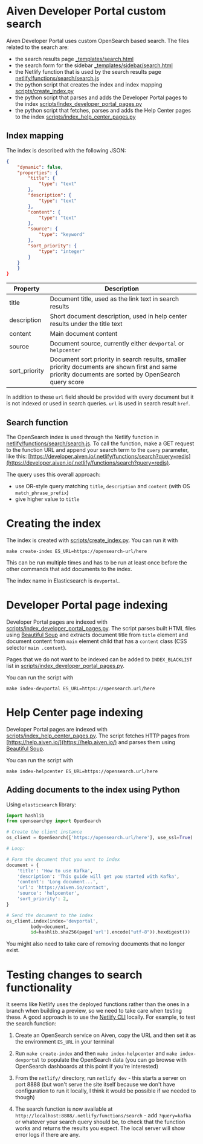 # Aiven Developer Portal custom search

Aiven Developer Portal uses custom OpenSearch based search. The files related to the search are:

- the search results page [\_templates/search.html](_templates/search.html)
- the search form for the sidebar [\_templates/sidebar/search.html](_templates/sidebar/search.html)
- the Netlify function that is used by the search results page [netlify/functions/search/search.js](netlify/functions/search/search.js)
- the python script that creates the index and index mapping [scripts/create_index.py](scripts/create_index.py)
- the python script that parses and adds the Developer Portal pages to the index [scripts/index_developer_portal_pages.py](scripts/index_developer_portal_pages.py)
- the python script that fetches, parses and adds the Help Center pages to the index [scripts/index_help_center_pages.py](scripts/index_help_center_pages.py)

## Index mapping

The index is described with the following JSON:

```json
{
    "dynamic": false,
    "properties": {
        "title": {
            "type": "text"
        },
        "description": {
            "type": "text"
        },
        "content": {
            "type": "text"
        },
        "source": {
            "type": "keyword"
        },
        "sort_priority": {
            "type": "integer"
        }
    }
    }
}
```

| Property      | Description                                                                                                                                              |
| ------------- | -------------------------------------------------------------------------------------------------------------------------------------------------------- |
| title         | Document title, used as the link text in search results                                                                                                  |
| description   | Short document description, used in help center results under the title text                                                                             |
| content       | Main document content                                                                                                                                    |
| source        | Document source, currently either `devportal` or `helpcenter`                                                                                            |
| sort_priority | Document sort priority in search results, smaller priority documents are shown first and same priority documents are sorted by OpenSearch query score |

In addition to these `url` field should be provided with every document but it is not indexed or used in search queries. `url` is used in search result `href`.

## Search function

The OpenSearch index is used through the Netlify function in [netlify/functions/search/search.js](netlify/functions/search/search.js). To call the function, make a GET request to the function URL and append your search term to the `query` parameter, like this: [https://developer.aiven.io/.netlify/functions/search?query=redis](https://developer.aiven.io/.netlify/functions/search?query=redis).

The query uses this overall approach:

- use OR-style query matching `title`, `description` and `content` (with OS `match_phrase_prefix`)
- give higher value to `title`


# Creating the index

The index is created with [scripts/create_index.py](scripts/create_index.py). You can run it with

```
make create-index ES_URL=https://opensearch-url/here
```

This can be run multiple times and has to be run at least once before the other commands that add documents to the index.

The index name in Elasticsearch is `devportal`.

# Developer Portal page indexing

Developer Portal pages are indexed with [scripts/index_developer_portal_pages.py](scripts/index_developer_portal_pages.py).
The script parses built HTML files using [Beautiful Soup](https://www.crummy.com/software/BeautifulSoup/bs4/doc/)
and extracts document title from `title` element and document content from `main` element child that has a `content` class (CSS selector `main .content`).

Pages that we do not want to be indexed can be added to `INDEX_BLACKLIST` list in [scripts/index_developer_portal_pages.py](scripts/index_developer_portal_pages.py).

You can run the script with

```
make index-devportal ES_URL=https://opensearch.url/here
```

# Help Center page indexing

Developer Portal pages are indexed with [scripts/index_help_center_pages.py](scripts/index_help_center_pages.py).
The script fetches HTTP pages from [https://help.aiven.io/](https://help.aiven.io/) and parses them using [Beautiful Soup](https://www.crummy.com/software/BeautifulSoup/bs4/doc/).

You can run the script with

```
make index-helpcenter ES_URL=https://opensearch.url/here
```

## Adding documents to the index using Python

Using `elasticsearch` library:

```python
import hashlib
from opensearchpy import OpenSearch

# Create the client instance
os_client = OpenSearch(['https://opensearch.url/here'], use_ssl=True)

# Loop:

# Form the document that you want to index
document = {
    'title': 'How to use Kafka',
    'description': 'This guide will get you started with Kafka',
    'content': 'Long document...',
    'url': 'https://aiven.io/contact',
    'source': 'helpcenter',
    'sort_priority': 2,
}

# Send the document to the index
os_client.index(index='devportal',
         body=document,
         id=hashlib.sha256(page['url'].encode("utf-8")).hexdigest())
```

You might also need to take care of removing documents that no longer exist.


# Testing changes to search functionality

It seems like Netlify uses the deployed functions rather than the ones in a branch when building a preview, so we need to take care when testing these. A good approach is to use the [Netlify CLI](https://www.netlify.com/products/cli/) locally. For example, to test the search function:

1. Create an OpenSearch service on Aiven, copy the URL and then set it as the environment `ES_URL` in your terminal

2. Run `make create-index` and then `make index-helpcenter` and `make index-devportal` to populate the OpenSearch data (you can go browse with OpenSearch dashboards at this point if you're interested)

3. From the `netlify/` directory, run `netlify dev` - this starts a server on port 8888 (but won't serve the site itself because we don't have configuration to run it locally, I think it would be possible if we needed to though)

4. The search function is now available at `http://localhost:8888/.netlify/functions/search` - add `?query=kafka` or whatever your search query should be, to check that the function works and returns the results you expect. The local server will show error logs if there are any.

